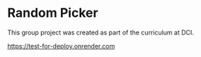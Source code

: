# Random Picker

This group project was created as part of the curriculum at DCI.

https://test-for-deploy.onrender.com
